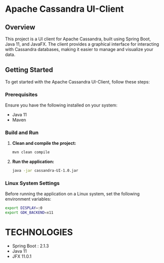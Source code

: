 # Apache Cassandra UI-Client

## Overview

This project is a UI client for Apache Cassandra, built using Spring Boot, Java 11, and JavaFX. The client provides a graphical interface for interacting with Cassandra databases, making it easier to manage and visualize your data.

## Getting Started

To get started with the Apache Cassandra UI-Client, follow these steps:

### Prerequisites

Ensure you have the following installed on your system:
- Java 11
- Maven

### Build and Run

1. **Clean and compile the project:**
    ```bash
    mvn clean compile
    ```

2. **Run the application:**
    ```bash
    java -jar cassandra-UI-1.0.jar
    ```

### Linux System Settings

Before running the application on a Linux system, set the following environment variables:

```bash
export DISPLAY=:0
export GDK_BACKEND=x11
```


# TECHNOLOGIES
- Spring Boot : 2.1.3
- Java 11
- JFX  11.0.1